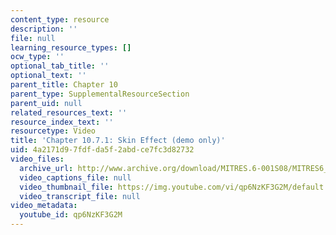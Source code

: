 ```yaml
---
content_type: resource
description: ''
file: null
learning_resource_types: []
ocw_type: ''
optional_tab_title: ''
optional_text: ''
parent_title: Chapter 10
parent_type: SupplementalResourceSection
parent_uid: null
related_resources_text: ''
resource_index_text: ''
resourcetype: Video
title: 'Chapter 10.7.1: Skin Effect (demo only)'
uid: 4a2171d9-7fdf-da5f-2abd-ce7fc3d82732
video_files:
  archive_url: http://www.archive.org/download/MITRES.6-001S08/MITRES6_001S08_10-7-1_demo_220k.mp4
  video_captions_file: null
  video_thumbnail_file: https://img.youtube.com/vi/qp6NzKF3G2M/default.jpg
  video_transcript_file: null
video_metadata:
  youtube_id: qp6NzKF3G2M
---
```

